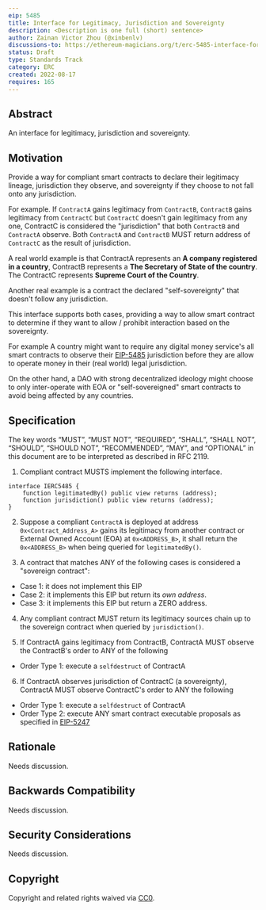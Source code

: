 ```yaml
---
eip: 5485
title: Interface for Legitimacy, Jurisdiction and Sovereignty
description: <Description is one full (short) sentence>
author: Zainan Victor Zhou (@xinbenlv)
discussions-to: https://ethereum-magicians.org/t/erc-5485-interface-for-legitimacy-jurisdiction-and-sovereignty/10425
status: Draft
type: Standards Track
category: ERC
created: 2022-08-17
requires: 165
---
```


## Abstract
An interface for legitimacy, jurisdiction and sovereignty.

## Motivation
Provide a way for compliant smart contracts to declare their legitimacy lineage, jurisdiction they observe, and sovereignty if they choose to not fall onto any jurisdiction.

For example. If `ContractA` gains legitimacy from `ContractB`, `ContractB` gains legitimacy from `ContractC` but `ContractC` doesn't gain legitimacy from any one, ContractC is considered the "jurisdiction" that both `ContractB` and `ContractA` observe.
Both `ContractA` and `ContractB` MUST return address of `ContractC` as the result of jurisdiction.

A real world example is that ContractA represents an **A company registered in a country**,
ContractB represents a **The Secretary of State of the country**. The ContractC represents **Supreme Court of the Country**.

Another real example is a contract the declared "self-sovereignty" that doesn't follow any jurisdiction.

This interface supports both cases, providing a way to allow smart contract to determine if they want to allow / prohibit interaction based
on the sovereignty.

For example A country might want to require any digital money service's all smart contracts to observe their [EIP-5485](./eip-5485.md) jurisdiction before they are allow to operate money in their (real world) legal jurisdiction.

On the other hand, a DAO with strong decentralized ideology might choose to only inter-operate with EOA
or "self-sovereigned" smart contracts to avoid being affected by any countries.

## Specification
The key words “MUST”, “MUST NOT”, “REQUIRED”, “SHALL”, “SHALL NOT”, “SHOULD”, “SHOULD NOT”, “RECOMMENDED”, “MAY”, and “OPTIONAL” in this document are to be interpreted as described in RFC 2119.

1. Compliant contract MUSTS implement the following interface.

```solidity
interface IERC5485 {
    function legitimatedBy() public view returns (address);
    function jurisdiction() public view returns (address);
}
```

2. Suppose a compliant `ContractA` is deployed at address `0x<Contract_Address_A>` gains its legitimacy from another contract or External Owned Account (EOA) at `0x<ADDRESS_B>`, it shall return the `0x<ADDRESS_B>` when being queried for `legitimatedBy()`.

3. A contract that matches ANY of the following cases is considered a "sovereign contract":

- Case 1: it does not implement this EIP
- Case 2: it implements this EIP but return its *own address*.
- Case 3: it implements this EIP but return a ZERO address.

4. Any compliant contract MUST return its legitimacy sources chain up to the sovereign contract when queried by `jurisdiction()`.

5. If ContractA gains legitimacy from ContractB, ContractA MUST observe the ContractB's order to ANY of the following
- Order Type 1: execute a `selfdestruct` of ContractA

6. If ContractA observes jurisdiction of ContractC (a sovereignty), ContractA MUST observe ContractC's order to ANY the following
- Order Type 1: execute a `selfdestruct` of ContractA
- Order Type 2: execute ANY smart contract executable proposals as specified in [EIP-5247](./eip-5247.md)

## Rationale
Needs discussion.

## Backwards Compatibility
Needs discussion.

## Security Considerations
Needs discussion.

## Copyright
Copyright and related rights waived via [CC0](../LICENSE.md).
